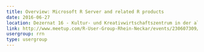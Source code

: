```yaml
---
title: Overview: Microsoft R Server and related R products
date: 2016-06-27
location: Dezernat 16 - Kultur- und Kreativwirtschaftszentrum in der alten Feuerwache, Heidelberg
link: http://www.meetup.com/R-User-Group-Rhein-Neckar/events/230607309/
usergroup: rrn
type: usergroup
---
```

